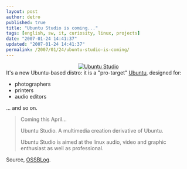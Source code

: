 ```yaml
---
layout: post
author: detro
published: true
title: "Ubuntu Studio is coming..."
tags: [english, sw, it, curiosity, linux, projects]
date: "2007-01-24 14:41:37"
updated: "2007-01-24 14:41:37"
permalink: /2007/01/24/ubuntu-studio-is-coming/
---
```


<div align="center"><a href="http://ubuntustudio.org/"><img src="http://ubuntustudio.org/logo.png" alt="Ubuntu Studio" /></a></div>
It's a new Ubuntu-based distro: it is a "pro-target" <a href="http://www.ubuntulinux.org/">Ubuntu</a>, designed for:
<ul>
	<li>photographers</li>
	<li>printers</li>
	<li>audio editors</li></ul>
... and so on.

<blockquote>Coming this April...

Ubuntu Studio. A multimedia creation derivative of Ubuntu.

Ubuntu Studio is aimed at the linux audio, video and graphic enthusiast as well as professional.</blockquote>

Source, <a href="http://www.ossblog.it/post/1862/annunciata-ubuntu-studio">OSSBLog</a>.
